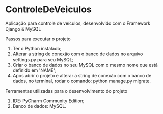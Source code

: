 # ControleDeVeiculos
Aplicação para controle de veículos, desenvolvido com o Framework Django &amp; MySQL

Passos para executar o projeto

1. Ter o Python instalado;
2. Alterar a string de conexão com o banco de dados no arquivo settings.py para seu MySQL;
3. Criar o banco de dados no seu MySQL com o mesmo nome que está definido em 'NAME';
4. Após abrir o projeto e alterar a string de conexão com o banco de dados, no terminal, rodar o comando: python manage.py migrate.

Ferramentas utilizadas para o desenvolvimento do projeto

1. IDE: PyCharm Community Edition;
2. Banco de dados: MySQL.
